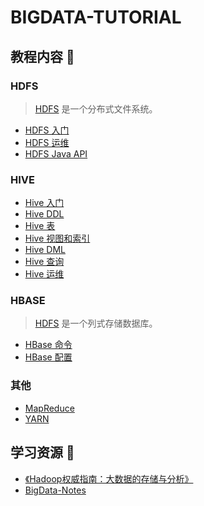 # BIGDATA-TUTORIAL

## 教程内容 📖

### HDFS

> [HDFS](docs/hdfs) 是一个分布式文件系统。

- [HDFS 入门](docs/hdfs/hdfs-quickstart.md)
- [HDFS 运维](docs/hdfs/hdfs-ops.md)
- [HDFS Java API](docs/hdfs/hdfs-java-api.md)

### HIVE

- [Hive 入门](docs/hive/hive-quickstart.md)
- [Hive DDL](docs/hive/hive-ddl.md)
- [Hive 表](docs/hive/hive-table.md)
- [Hive 视图和索引](docs/hive/hive-index-and-view.md)
- [Hive DML](docs/hive/hive-dml.md)
- [Hive 查询](docs/hive/hive-query.md)
- [Hive 运维](docs/hive/hive-ops.md)

### HBASE

> [HDFS](docs/hbase) 是一个列式存储数据库。

- [HBase 命令](docs/hbase/hbase-cli.md)
- [HBase 配置](docs/hbase/hbase-ops.md)

### 其他

- [MapReduce](docs/mapreduce/mapreduce.md)
- [YARN](docs/yarn.md)

## 学习资源 💎

- [《Hadoop权威指南：大数据的存储与分析》](https://item.jd.com/12109713.html)
- [BigData-Notes](https://github.com/heibaiying/BigData-Notes)

